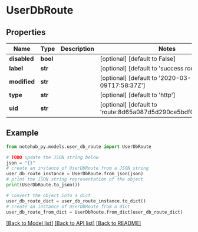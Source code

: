 # UserDbRoute

## Properties

| Name         | Type     | Description | Notes                                                            |
| ------------ | -------- | ----------- | ---------------------------------------------------------------- |
| **disabled** | **bool** |             | [optional] [default to False]                                    |
| **label**    | **str**  |             | [optional] [default to 'success route']                          |
| **modified** | **str**  |             | [optional] [default to '2020-03-09T17:58:37Z']                   |
| **type**     | **str**  |             | [optional] [default to 'http']                                   |
| **uid**      | **str**  |             | [optional] [default to 'route:8d65a087d5d290ce5bdf03aeff2becc0'] |

## Example

```python
from notehub_py.models.user_db_route import UserDbRoute

# TODO update the JSON string below
json = "{}"
# create an instance of UserDbRoute from a JSON string
user_db_route_instance = UserDbRoute.from_json(json)
# print the JSON string representation of the object
print(UserDbRoute.to_json())

# convert the object into a dict
user_db_route_dict = user_db_route_instance.to_dict()
# create an instance of UserDbRoute from a dict
user_db_route_from_dict = UserDbRoute.from_dict(user_db_route_dict)
```

[[Back to Model list]](../README.md#documentation-for-models) [[Back to API list]](../README.md#documentation-for-api-endpoints) [[Back to README]](../README.md)
